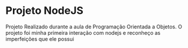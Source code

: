 #	Projeto NodeJS
Projeto Realizado durante a aula de Programação Orientada a Objetos.
O projeto foi minha primeira interação com nodejs e reconheço as imperfeições que ele possui

